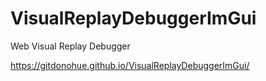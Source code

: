 # VisualReplayDebuggerImGui
Web Visual Replay Debugger

https://gitdonohue.github.io/VisualReplayDebuggerImGui/
